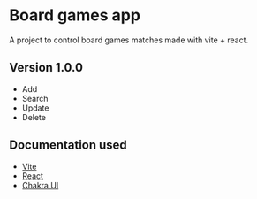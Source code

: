# Board games app

A project to control board games matches made with vite + react.

## Version 1.0.0

- Add
- Search
- Update
- Delete

## Documentation used

- [Vite](https://vitejs.dev/)
- [React](https://react.dev/learn)
- [Chakra UI](https://chakra-ui.com/getting-started)
